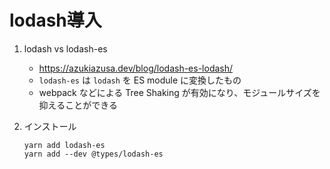 # lodash導入

1.  lodash vs lodash-es

    - https://azukiazusa.dev/blog/lodash-es-lodash/
    - `lodash-es` は `lodash` を ES module に変換したもの
    - webpack などによる Tree Shaking が有効になり、モジュールサイズを抑えることができる

1.  インストール

    ```
    yarn add lodash-es
    yarn add --dev @types/lodash-es
    ```
